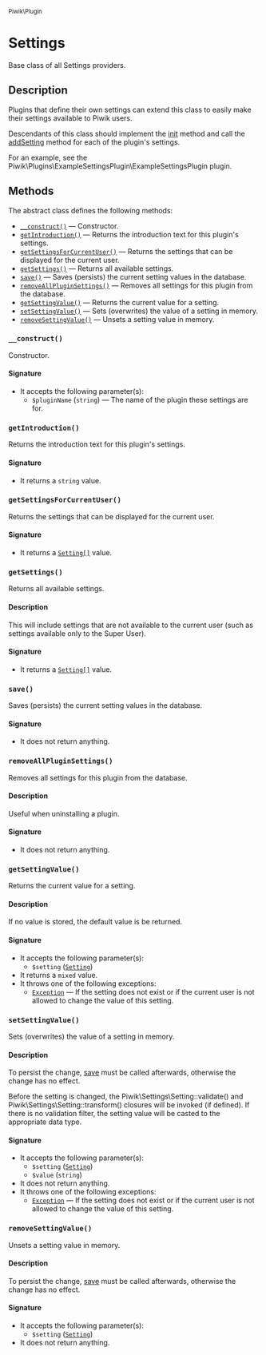 <small>Piwik\Plugin</small>

Settings
========

Base class of all Settings providers.

Description
-----------

Plugins that define their own settings can extend
this class to easily make their settings available to Piwik users.

Descendants of this class should implement the [init](#init) method and call the
[addSetting](#addSetting) method for each of the plugin's settings.

For an example, see the Piwik\Plugins\ExampleSettingsPlugin\ExampleSettingsPlugin plugin.

Methods
-------

The abstract class defines the following methods:

- [`__construct()`](#__construct) &mdash; Constructor.
- [`getIntroduction()`](#getintroduction) &mdash; Returns the introduction text for this plugin's settings.
- [`getSettingsForCurrentUser()`](#getsettingsforcurrentuser) &mdash; Returns the settings that can be displayed for the current user.
- [`getSettings()`](#getsettings) &mdash; Returns all available settings.
- [`save()`](#save) &mdash; Saves (persists) the current setting values in the database.
- [`removeAllPluginSettings()`](#removeallpluginsettings) &mdash; Removes all settings for this plugin from the database.
- [`getSettingValue()`](#getsettingvalue) &mdash; Returns the current value for a setting.
- [`setSettingValue()`](#setsettingvalue) &mdash; Sets (overwrites) the value of a setting in memory.
- [`removeSettingValue()`](#removesettingvalue) &mdash; Unsets a setting value in memory.

<a name="__construct" id="__construct"></a>
<a name="__construct" id="__construct"></a>
### `__construct()`

Constructor.

#### Signature

- It accepts the following parameter(s):
    - `$pluginName` (`string`) &mdash; The name of the plugin these settings are for.

<a name="getintroduction" id="getintroduction"></a>
<a name="getIntroduction" id="getIntroduction"></a>
### `getIntroduction()`

Returns the introduction text for this plugin's settings.

#### Signature

- It returns a `string` value.

<a name="getsettingsforcurrentuser" id="getsettingsforcurrentuser"></a>
<a name="getSettingsForCurrentUser" id="getSettingsForCurrentUser"></a>
### `getSettingsForCurrentUser()`

Returns the settings that can be displayed for the current user.

#### Signature

- It returns a [`Setting[]`](../../Piwik/Settings/Setting.md) value.

<a name="getsettings" id="getsettings"></a>
<a name="getSettings" id="getSettings"></a>
### `getSettings()`

Returns all available settings.

#### Description

This will include settings that are not available
to the current user (such as settings available only to the Super User).

#### Signature

- It returns a [`Setting[]`](../../Piwik/Settings/Setting.md) value.

<a name="save" id="save"></a>
<a name="save" id="save"></a>
### `save()`

Saves (persists) the current setting values in the database.

#### Signature

- It does not return anything.

<a name="removeallpluginsettings" id="removeallpluginsettings"></a>
<a name="removeAllPluginSettings" id="removeAllPluginSettings"></a>
### `removeAllPluginSettings()`

Removes all settings for this plugin from the database.

#### Description

Useful when uninstalling
a plugin.

#### Signature

- It does not return anything.

<a name="getsettingvalue" id="getsettingvalue"></a>
<a name="getSettingValue" id="getSettingValue"></a>
### `getSettingValue()`

Returns the current value for a setting.

#### Description

If no value is stored, the default value
is be returned.

#### Signature

- It accepts the following parameter(s):
    - `$setting` ([`Setting`](../../Piwik/Settings/Setting.md))
- It returns a `mixed` value.
- It throws one of the following exceptions:
    - [`Exception`](http://php.net/class.Exception) &mdash; If the setting does not exist or if the current user is not allowed to change the value of this setting.

<a name="setsettingvalue" id="setsettingvalue"></a>
<a name="setSettingValue" id="setSettingValue"></a>
### `setSettingValue()`

Sets (overwrites) the value of a setting in memory.

#### Description

To persist the change, [save](#save) must be
called afterwards, otherwise the change has no effect.

Before the setting is changed, the Piwik\Settings\Setting::validate() and
Piwik\Settings\Setting::transform() closures will be invoked (if defined). If there is no validation
filter, the setting value will be casted to the appropriate data type.

#### Signature

- It accepts the following parameter(s):
    - `$setting` ([`Setting`](../../Piwik/Settings/Setting.md))
    - `$value` (`string`)
- It does not return anything.
- It throws one of the following exceptions:
    - [`Exception`](http://php.net/class.Exception) &mdash; If the setting does not exist or if the current user is not allowed to change the value of this setting.

<a name="removesettingvalue" id="removesettingvalue"></a>
<a name="removeSettingValue" id="removeSettingValue"></a>
### `removeSettingValue()`

Unsets a setting value in memory.

#### Description

To persist the change, [save](#save) must be
called afterwards, otherwise the change has no effect.

#### Signature

- It accepts the following parameter(s):
    - `$setting` ([`Setting`](../../Piwik/Settings/Setting.md))
- It does not return anything.


